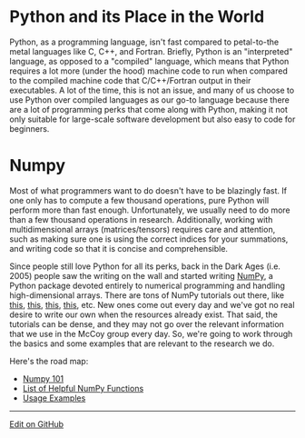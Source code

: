 # Python and its Place in the World

Python, as a programming language, isn't fast compared to petal-to-the metal languages like C, C++, and Fortran. Briefly, Python is an "interpreted" language, as opposed to a "compiled" language, which means that Python requires a lot more (under the hood) machine code to run when compared to the compiled machine code that C/C++/Fortran output in their executables.  A lot of the time, this is not an issue, and many of us choose to use Python over compiled languages as our go-to language because there are a lot of programming perks that come along with Python, making it not only suitable for large-scale software development but also easy to code for beginners.

# Numpy

Most of what programmers want to do doesn't have to be blazingly fast.  If one only has to compute a few thousand operations, pure Python will perform more than fast enough.  Unfortunately, we usually need to do more than a few thousand operations in research.  Additionally, working with multidimensional arrays (matrices/tensors) requires care and attention, such as making sure one is using the correct indices for your summations, and writing code so that it is concise and comprehensible.

Since people still love Python for all its perks, back in the Dark Ages (i.e. 2005) people saw the writing on the wall and started writing [NumPy](https://numpy.org/), a Python package devoted entirely to numerical programming and handling high-dimensional arrays. There are tons of NumPy tutorials out there, like [this](https://numpy.org/devdocs/user/quickstart.html), [this](https://www.tutorialspoint.com/numpy/index.htm), [this](https://cs231n.github.io/python-numpy-tutorial/), [this](https://towardsdatascience.com/the-ultimate-beginners-guide-to-numpy-f5a2f99aef54), etc.
New ones come out every day and we've got no real desire to write our own when the resources already exist.
That said, the tutorials can be dense, and they may not go over the relevant information that we use in the McCoy group every day. So, we're going to work through the basics and some examples that are relevant to the research we do.

Here's the road map:
* [Numpy 101](numpy101.md)
* [List of Helpful NumPy Functions](numpyFunctions.md)
* [Usage Examples](Examples.md)

---
[Edit on GitHub](https://github.com/McCoyGroup/References/edit/gh-pages/McCoy%20Group%20Code%20Academy/NumPy/index.md)
